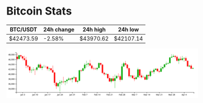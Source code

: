 # Bitcoin Stats

BTC/USDT|24h change|24h high|24h low|
|---|---|---|---|
|$42473.59|-2.58%|$43970.62|$42107.14|

<img src="./chart.svg">

